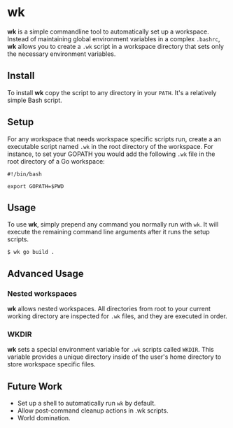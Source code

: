 # wk

**wk** is a simple commandline tool to automatically set up a workspace. Instead of maintaining global environment variables in a complex `.bashrc`, **wk** allows you to create a `.wk` script in a workspace directory that sets only the necessary environment variables. 

## Install

To install **wk** copy the script to any directory in your `PATH`. It's a relatively simple Bash script.

## Setup

For any workspace that needs workspace specific scripts run, create a an executable script named `.wk` in the root directory of the workspace. For instance, to set your GOPATH you would add the following `.wk` file in the root directory of a Go workspace:

```
#!/bin/bash

export GOPATH=$PWD
```

## Usage

To use **wk**, simply prepend any command you normally run with `wk`. It will execute the remaining command line arguments after it runs the setup scripts.

```
$ wk go build .
```

## Advanced Usage

### Nested workspaces

**wk** allows nested workspaces. All directories from root to your current working directory are inspected for `.wk` files, and they are executed in order.

### WKDIR

**wk** sets a special environment variable for `.wk` scripts called `WKDIR`. This variable provides a unique directory inside of the user's home directory to store workspace specific files.

## Future Work

- Set up a shell to automatically run `wk` by default.
- Allow post-command cleanup actions in .wk scripts.
- World domination.
